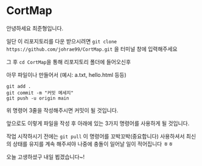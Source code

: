 # CortMap

안녕하세요 최준형입니다. 

일단 이 리포지토리를 다운 받으시려면
`git clone https://github.com/johrae99/CortMap.git` 을 터미널 창에 입력해주세요

그 후 `cd CortMap`을 통해 리포지토리 폴더에 들어오신후

아무 파일이나 만들어서 (예시: a.txt, hello.html 등등)

```
git add .
git commit -m "커밋 메세지"
git push -u origin main
```

위 명령어 3줄을 작성해주시면 커밋이 될 것입니다.

앞으로도 이렇게 파일을 작성 후 아래에 있는 3가지 명령어를 사용하게 될 것입니다.

작업 시작하시기 전에는 `git pull` 이 명령어를 꼬박꼬박(중요합니다) 사용하셔서 최신의 상태를 유지를 계속 해주셔야
나중에 충돌이 일어날 일이 적어집니다 ㅎㅎ

오늘 고생하셨구 내일 뵙겠습니다~!
